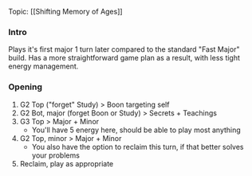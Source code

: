 Topic: [[Shifting Memory of Ages]]
### Intro

Plays it's first major 1 turn later compared to the standard "Fast Major" build. Has a more straightforward game plan as a result, with less tight energy management.

### Opening
1. G2 Top ("forget" Study) > Boon targeting self
2. G2 Bot, major (forget Boon or Study) > Secrets + Teachings
3. G3 Top > Major + Minor
	- You'll have 5 energy here, should be able to play most anything
4. G2 Top, minor > Major + Minor
	- You also have the option to reclaim this turn, if that better solves your problems
5. Reclaim, play as appropriate